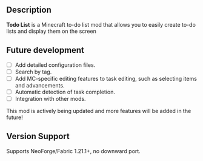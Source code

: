 ## Description

**Todo List** is a Minecraft to-do list mod that allows you to easily create to-do lists and display them on the screen

## Future development

- [ ] Add detailed configuration files.
- [ ] Search by tag.
- [ ] Add MC-specific editing features to task editing, such as selecting items and advancements.
- [ ] Automatic detection of task completion.
- [ ] Integration with other mods.

This mod is actively being updated and more features will be added in the future!

## Version Support

Supports NeoForge/Fabric 1.21.1+, no downward port.